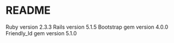 # README
Ruby version 2.3.3
Rails version 5.1.5
Bootstrap gem version 4.0.0
Friendly_Id gem version 5.1.0
